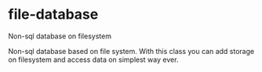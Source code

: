 # file-database
Non-sql database on filesystem

Non-sql database based on file system. With this class you can add storage on filesystem and access data on simplest way ever.


